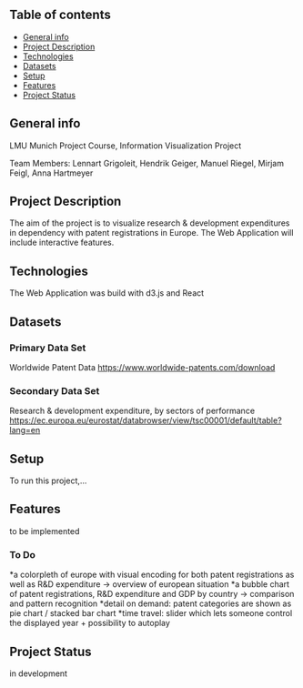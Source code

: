 ## Table of contents
* [General info](#general-info)
* [Project Description](#project-description)
* [Technologies](#technologies)
* [Datasets](#datasets)
* [Setup](#setup)
* [Features](#features)
* [Project Status](#project-status)

## General info
LMU Munich Project Course, Information Visualization Project

Team Members: Lennart Grigoleit, Hendrik Geiger, Manuel Riegel, Mirjam Feigl, Anna Hartmeyer

## Project Description
The aim of the project is to visualize research & development expenditures in dependency with patent registrations in Europe. The Web Application will include interactive features.

## Technologies
The Web Application was build with d3.js and React

## Datasets
### Primary Data Set
Worldwide Patent Data
https://www.worldwide-patents.com/download

### Secondary Data Set
Research & development expenditure, by sectors of performance
https://ec.europa.eu/eurostat/databrowser/view/tsc00001/default/table?lang=en

## Setup
To run this project,...

## Features
to be implemented

### To Do
*a colorpleth of europe with visual encoding for both patent registrations as well as R&D expenditure
→ overview of european situation
*a bubble chart of patent registrations, R&D expenditure and GDP by country 
→ comparison and pattern recognition
*detail on demand: patent categories are shown as pie chart / stacked bar chart
*time travel: slider which lets someone control the displayed year + possibility to autoplay

## Project Status
in development
